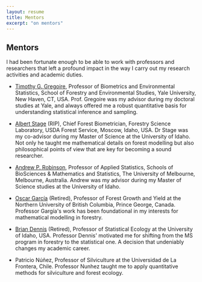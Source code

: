 ```yaml
---
layout: resume
title: Mentors
excerpt: "on mentors"
---
```


## Mentors

I had been fortunate enough to be able to work with professors and researchers that left a profound impact in the way I carry out my
research activities and academic duties.


* [Timothy G. Gregoire](https://environment.yale.edu/profile/gregoire/), Professor of Biometrics and Environmental Statistics, School of Forestry and Environmental Studies, Yale University, New Haven, CT, USA. Prof. Gregoire was my advisor during my doctoral studies at Yale, and always offered me a robust quantitative basis for understanding statistical inference and sampling. 

* [Albert Stage](https://www.researchgate.net/scientific-contributions/28298976-Albert-R-Stage) (RIP), Chief Forest Biometrician, Forestry Science Laboratory, USDA Forest Service, Moscow, Idaho, USA. Dr Stage was my co-advisor during my Master of Science at the University of Idaho. Not only he taught me mathematical details on forest modelling but also philosophical points of view that are key for becoming a sound researcher.

* [Andrew P. Robinson](https://researchers.ms.unimelb.edu.au/~apro@unimelb/), Professor of Applied Statistics, Schools of BioSciences & Mathematics and Statistics, The University of Melbourne, Melbourne, Australia. Andrew was my advisor during my Master of Science studies at the University of Idaho. 

* [Oscar García](https://www.researchgate.net/profile/Oscar_Garcia30) (Retired), Professor of Forest Growth and Yield at the Northern University of British Columbia, Prince George, Canada. Professor Gargía's work has been foundational in my interests for mathematical modelling in forestry. 

* [Brian Dennis](https://www.uidaho.edu/cnr/faculty/dennis) (Retired), Professor of Statistical Ecology at the University of Idaho, USA. Professor Dennis' motivated me for shifting from the MS program in forestry to the statistical one. A decision that undeniably changes my academic career.

* Patricio Núñez, Professor of Silviculture at the Universidad de La Frontera, Chile. Professor Nunhez taught me to apply quantitative
 methods for silviculture and forest ecology.

<!-- ### Footer
Last updated: August 2020 -->
